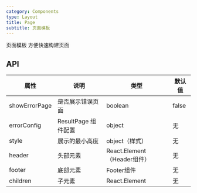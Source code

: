 ```yaml
---
category: Components
type: Layout
title: Page
subtitle: 页面模板
---
```


页面模板 方便快速构建页面


## API

属性 | 说明 | 类型 | 默认值
----|-----|------|------
| showErrorPage   | 是否展示错误页面 | boolean | false |
| errorConfig   | ResultPage 组件配置 | object | 无 |
| style   | 展示的最小高度 | object（样式） | 无 |
| header   | 头部元素 | React.Element（Header组件） | 无 |
| footer   | 底部元素 | Footer组件 | 无 |
| children   | 子元素 | React.Element | 无 |
